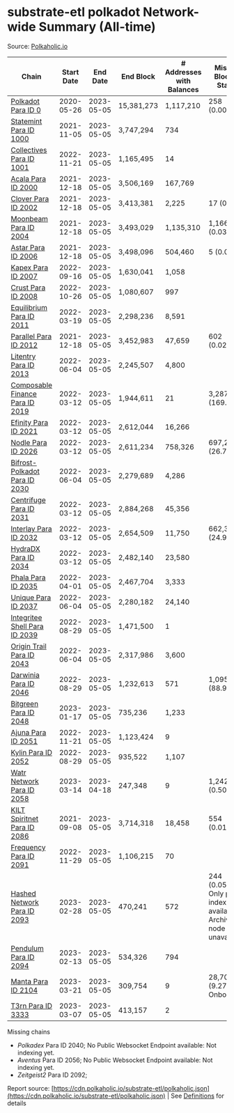 # substrate-etl polkadot Network-wide Summary (All-time)

Source: [Polkaholic.io](https://polkaholic.io)


| Chain            | Start Date | End Date | End Block | # Addresses with Balances | Missing Blocks / Status |
| ---------------- | ---------- | ---------| --------- | ------------------------- | ----------------------- |
| [Polkadot Para ID 0](/polkadot/0-polkadot) | 2020-05-26 | 2023-05-05 | 15,381,273 |  1,117,210 | 258 (0.00%)  |
| [Statemint Para ID 1000](/polkadot/1000-statemint) | 2021-11-05 | 2023-05-05 | 3,747,294 |  734 |    |
| [Collectives Para ID 1001](/polkadot/1001-collectives) | 2022-11-21 | 2023-05-05 | 1,165,495 |  14 |    |
| [Acala Para ID 2000](/polkadot/2000-acala) | 2021-12-18 | 2023-05-05 | 3,506,169 |  167,769 |    |
| [Clover Para ID 2002](/polkadot/2002-clover) | 2021-12-18 | 2023-05-05 | 3,413,381 |  2,225 | 17 (0.00%)  |
| [Moonbeam Para ID 2004](/polkadot/2004-moonbeam) | 2021-12-18 | 2023-05-05 | 3,493,029 |  1,135,310 | 1,166 (0.03%)  |
| [Astar Para ID 2006](/polkadot/2006-astar) | 2021-12-18 | 2023-05-05 | 3,498,096 |  504,460 | 5 (0.00%)  |
| [Kapex Para ID 2007](/polkadot/2007-kapex) | 2022-09-16 | 2023-05-05 | 1,630,041 |  1,058 |    |
| [Crust Para ID 2008](/polkadot/2008-crust) | 2022-10-26 | 2023-05-05 | 1,080,607 |  997 |    |
| [Equilibrium Para ID 2011](/polkadot/2011-equilibrium) | 2022-03-19 | 2023-05-05 | 2,298,236 |  8,591 |    |
| [Parallel Para ID 2012](/polkadot/2012-parallel) | 2021-12-18 | 2023-05-05 | 3,452,983 |  47,659 | 602 (0.02%)  |
| [Litentry Para ID 2013](/polkadot/2013-litentry) | 2022-06-04 | 2023-05-05 | 2,245,507 |  4,800 |    |
| [Composable Finance Para ID 2019](/polkadot/2019-composable) | 2022-03-12 | 2023-05-05 | 1,944,611 |  21 | 3,287,125 (169.04%)  |
| [Efinity Para ID 2021](/polkadot/2021-efinity) | 2022-03-12 | 2023-05-05 | 2,612,044 |  16,266 |    |
| [Nodle Para ID 2026](/polkadot/2026-nodle) | 2022-03-12 | 2023-05-05 | 2,611,234 |  758,326 | 697,249 (26.70%)  |
| [Bifrost-Polkadot Para ID 2030](/polkadot/2030-bifrost-dot) | 2022-06-04 | 2023-05-05 | 2,279,689 |  4,286 |    |
| [Centrifuge Para ID 2031](/polkadot/2031-centrifuge) | 2022-03-12 | 2023-05-05 | 2,884,268 |  45,356 |    |
| [Interlay Para ID 2032](/polkadot/2032-interlay) | 2022-03-12 | 2023-05-05 | 2,654,509 |  11,750 | 662,360 (24.95%)  |
| [HydraDX Para ID 2034](/polkadot/2034-hydradx) | 2022-03-12 | 2023-05-05 | 2,482,140 |  23,580 |    |
| [Phala Para ID 2035](/polkadot/2035-phala) | 2022-04-01 | 2023-05-05 | 2,467,704 |  3,333 |    |
| [Unique Para ID 2037](/polkadot/2037-unique) | 2022-06-04 | 2023-05-05 | 2,280,182 |  24,140 |    |
| [Integritee Shell Para ID 2039](/polkadot/2039-integritee-shell) | 2022-08-29 | 2023-05-05 | 1,471,500 |  1 |    |
| [Origin Trail Para ID 2043](/polkadot/2043-origintrail) | 2022-06-04 | 2023-05-05 | 2,317,986 |  3,600 |    |
| [Darwinia Para ID 2046](/polkadot/2046-darwinia) | 2022-08-29 | 2023-05-05 | 1,232,613 |  571 | 1,095,966 (88.91%)  |
| [Bitgreen Para ID 2048](/polkadot/2048-bitgreen) | 2023-01-17 | 2023-05-05 | 735,236 |  1,233 |    |
| [Ajuna Para ID 2051](/polkadot/2051-ajuna) | 2022-11-21 | 2023-05-05 | 1,123,424 |  9 |    |
| [Kylin Para ID 2052](/polkadot/2052-kylin) | 2022-08-29 | 2023-05-05 | 935,522 |  1,107 |    |
| [Watr Network Para ID 2058](/polkadot/2058-watr) | 2023-03-14 | 2023-04-18 | 247,348 |  9 | 1,242 (0.50%)  |
| [KILT Spiritnet Para ID 2086](/polkadot/2086-kilt) | 2021-09-08 | 2023-05-05 | 3,714,318 |  18,458 | 554 (0.01%)  |
| [Frequency Para ID 2091](/polkadot/2091-frequency) | 2022-11-29 | 2023-05-05 | 1,106,215 |  70 |    |
| [Hashed Network Para ID 2093](/polkadot/2093-hashed) | 2023-02-28 | 2023-05-05 | 470,241 |  572 | 244 (0.05%) Only partial index available: Archive node unavailable |
| [Pendulum Para ID 2094](/polkadot/2094-pendulum) | 2023-02-13 | 2023-05-05 | 534,326 |  794 |    |
| [Manta Para ID 2104](/polkadot/2104-manta) | 2023-03-21 | 2023-05-05 | 309,754 |  9 | 28,703 (9.27%) Onboarding |
| [T3rn Para ID 3333](/polkadot/3333-t3rn) | 2023-03-07 | 2023-05-05 | 413,157 |  2 |    |

Missing chains


* *Polkadex* Para ID 2040; No Public Websocket Endpoint available: Not indexing yet.
* *Aventus* Para ID 2056; No Public Websocket Endpoint available: Not indexing yet.
* *Zeitgeist2* Para ID 2092; 

Report source: [https://cdn.polkaholic.io/substrate-etl/polkaholic.json](https://cdn.polkaholic.io/substrate-etl/polkaholic.json) | See [Definitions](/DEFINITIONS.md) for details

